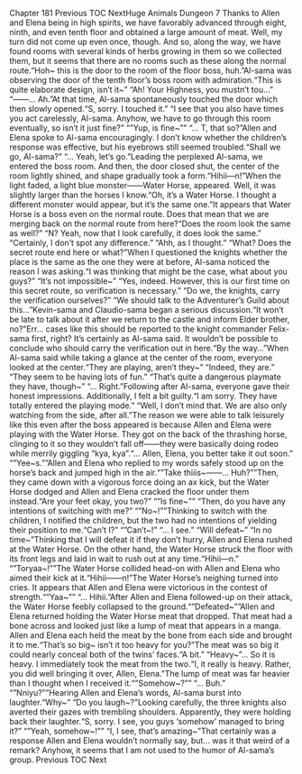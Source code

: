 Chapter 181 Previous TOC NextHuge Animals Dungeon 7 Thanks to Allen and Elena being in high spirits, we have favorably advanced through eight, ninth, and even tenth floor and obtained a large amount of meat. Well, my turn did not come up even once, though. And so, along the way, we have found rooms with several kinds of herbs growing in them so we collected them, but it seems that there are no rooms such as these along the normal route.“Hoh~ this is the door to the room of the floor boss, huh.”Al-sama was observing the door of the tenth floor’s boss room with admiration.“This is quite elaborate design, isn’t it~” “Ah! Your Highness, you mustn’t tou…” “——… Ah.”At that time, Al-sama spontaneously touched the door which then slowly opened.“S, sorry. I touched it.” “I see that you also have times you act carelessly, Al-sama. Anyhow, we have to go through this room eventually, so isn’t it just fine?” “”Yup, is fine~”” “… T, that so?”Allen and Elena spoke to Al-sama encouragingly. I don’t know whether the children’s response was effective, but his eyebrows still seemed troubled.“Shall we go, Al-sama?” “… Yeah, let’s go.”Leading the perplexed Al-sama, we entered the boss room. And then, the door closed shut, the center of the room lightly shined, and shape gradually took a form.“Hihii—n!”When the light faded, a light blue monster——Water Horse, appeared. Well, it was slightly larger than the horses I know.“Oh, it’s a Water Horse. I thought a different monster would appear, but it’s the same one.”It appears that Water Horse is a boss even on the normal route. Does that mean that we are merging back on the normal route from here?“Does the room look the same as well?” “N? Yeah, now that I look carefully, it does look the same.” “Certainly, I don’t spot any difference.” “Ahh, as I thought.” “What? Does the secret route end here or what?”When I questioned the knights whether the place is the same as the one they were at before, Al-sama noticed the reason I was asking.“I was thinking that might be the case, what about you guys?” “It’s not impossible~” “Yes, indeed. However, this is our first time on this secret route, so verification is necessary.” “Do we, the knights, carry the verification ourselves?” “We should talk to the Adventurer’s Guild about this…”Kevin-sama and Claudio-sama began a serious discussion.“It won’t be late to talk about it after we return to the castle and inform Elder brother, no?”Err… cases like this should be reported to the knight commander Felix-sama first, right? It’s certainly as Al-sama said. It wouldn’t be possible to conclude who should carry the verification out in here.“By the way…”When Al-sama said while taking a glance at the center of the room, everyone looked at the center.“They are playing, aren’t they~” “Indeed, they are.” “They seem to be having lots of fun.” “That’s quite a dangerous playmate they have, though~” “… Right.”Following after Al-sama, everyone gave their honest impressions. Additionally, I felt a bit guilty.“I am sorry. They have totally entered the playing mode.” “Well, I don’t mind that. We are also only watching from the side, after all.”The reason we were able to talk leisurely like this even after the boss appeared is because Allen and Elena were playing with the Water Horse. They got on the back of the thrashing horse, clinging to it so they wouldn’t fall off——they were basically doing rodeo while merrily giggling “kya, kya”.“… Allen, Elena, you better take it out soon.” “”Yee~s.””Allen and Elena who replied to my words safely stood up on the horse’s back and jumped high in the air.“”Take thiiis~——… Huh?””Then, they came down with a vigorous force doing an ax kick, but the Water Horse dodged and Allen and Elena cracked the floor under them instead.“Are your feet okay, you two?” “”Is fine~”” “Then, do you have any intentions of switching with me?” “”No~!””Thinking to switch with the children, I notified the children, but the two had no intentions of yielding their position to me.“Can’t I?” “”Can’t~!” “… I see.” “Will defeat~” “In no time~”Thinking that I will defeat it if they don’t hurry, Allen and Elena rushed at the Water Horse. On the other hand, the Water Horse struck the floor with its front legs and laid in wait to rush out at any time.“Hihii—n.” “”Toryaa~!””The Water Horse collided head-on with Allen and Elena who aimed their kick at it.“Hihii——n!”The Water Horse’s neighing turned into cries. It appears that Allen and Elena were victorious in the contest of strength.“”Yaa~”” “… Hihii.”After Allen and Elena followed-up on their attack, the Water Horse feebly collapsed to the ground.“”Defeated~””Allen and Elena returned holding the Water Horse meat that dropped. That meat had a bone across and looked just like a lump of meat that appears in a manga. Allen and Elena each held the meat by the bone from each side and brought it to me.“That’s so big~ isn’t it too heavy for you?”The meat was so big it could nearly conceal both of the twins’ faces.“A bit.” “Heavy~”… So it is heavy. I immediately took the meat from the two.“I, it really is heavy. Rather, you did well bringing it over, Allen, Elena.”The lump of meat was far heavier than I thought when I received it.“”Somehow~?”” “… Buh.” “”Nniyu?””Hearing Allen and Elena’s words, Al-sama burst into laughter.“Why~” “Do you laugh~?”Looking carefully, the three knights also averted their gazes with trembling shoulders. Apparently, they were holding back their laughter.“S, sorry. I see, you guys ‘somehow’ managed to bring it?” “”Yeah, somehow~!”” “I, I see, that’s amazing~”That certainly was a response Allen and Elena wouldn’t normally say, but… was it that weird of a remark? Anyhow, it seems that I am not used to the humor of Al-sama’s group. Previous TOC Next